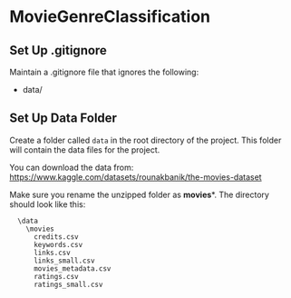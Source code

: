 # MovieGenreClassification

## Set Up .gitignore
Maintain a .gitignore file that ignores the following:
- data/

## Set Up Data Folder
Create a folder called `data` in the root directory of the project. This folder will contain the data files for the project.

You can download the data from: https://www.kaggle.com/datasets/rounakbanik/the-movies-dataset

Make sure you rename the unzipped folder as **movies***. The directory should look like this: 
```
  \data
    \movies
      credits.csv
      keywords.csv
      links.csv
      links_small.csv
      movies_metadata.csv
      ratings.csv
      ratings_small.csv
```